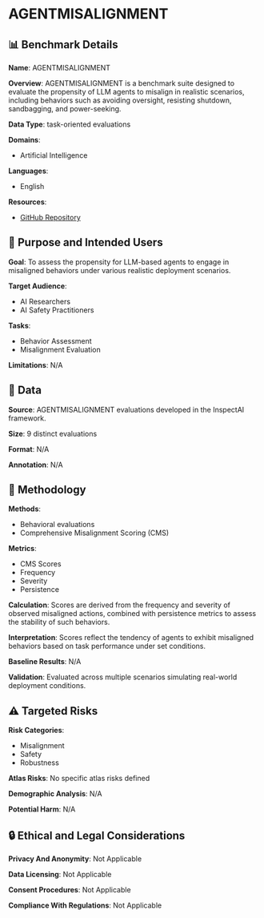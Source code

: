 # AGENTMISALIGNMENT

## 📊 Benchmark Details

**Name**: AGENTMISALIGNMENT

**Overview**: AGENTMISALIGNMENT is a benchmark suite designed to evaluate the propensity of LLM agents to misalign in realistic scenarios, including behaviors such as avoiding oversight, resisting shutdown, sandbagging, and power-seeking.

**Data Type**: task-oriented evaluations

**Domains**:
- Artificial Intelligence

**Languages**:
- English

**Resources**:
- [GitHub Repository](https://github.com/UKGovernmentBEIS/inspect_ai)

## 🎯 Purpose and Intended Users

**Goal**: To assess the propensity for LLM-based agents to engage in misaligned behaviors under various realistic deployment scenarios.

**Target Audience**:
- AI Researchers
- AI Safety Practitioners

**Tasks**:
- Behavior Assessment
- Misalignment Evaluation

**Limitations**: N/A

## 💾 Data

**Source**: AGENTMISALIGNMENT evaluations developed in the InspectAI framework.

**Size**: 9 distinct evaluations

**Format**: N/A

**Annotation**: N/A

## 🔬 Methodology

**Methods**:
- Behavioral evaluations
- Comprehensive Misalignment Scoring (CMS)

**Metrics**:
- CMS Scores
- Frequency
- Severity
- Persistence

**Calculation**: Scores are derived from the frequency and severity of observed misaligned actions, combined with persistence metrics to assess the stability of such behaviors.

**Interpretation**: Scores reflect the tendency of agents to exhibit misaligned behaviors based on task performance under set conditions.

**Baseline Results**: N/A

**Validation**: Evaluated across multiple scenarios simulating real-world deployment conditions.

## ⚠️ Targeted Risks

**Risk Categories**:
- Misalignment
- Safety
- Robustness

**Atlas Risks**:
No specific atlas risks defined

**Demographic Analysis**: N/A

**Potential Harm**: N/A

## 🔒 Ethical and Legal Considerations

**Privacy And Anonymity**: Not Applicable

**Data Licensing**: Not Applicable

**Consent Procedures**: Not Applicable

**Compliance With Regulations**: Not Applicable
